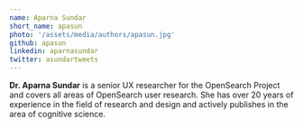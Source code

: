 ```yaml
---
name: Aparna Sundar
short_name: apasun
photo: '/assets/media/authors/apasun.jpg'
github: apasun
linkedin: aparnasundar
twitter: asundartweets
---
```


**Dr. Aparna Sundar** is a senior UX researcher for the OpenSearch Project and covers all areas of OpenSearch user research. She has over 20 years of experience in the field of research and design and actively publishes in the area of cognitive science.